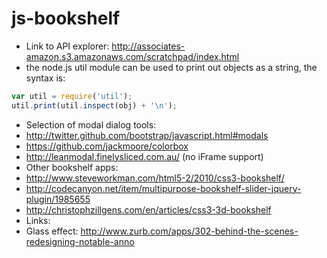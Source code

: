 js-bookshelf
============

*   Link to API explorer: http://associates-amazon.s3.amazonaws.com/scratchpad/index.html
*   the node.js util module can be used to print out objects as a string, the syntax is:

```js
var util = require('util');
util.print(util.inspect(obj) + '\n');
```

*   Selection of modal dialog tools:
  *   http://twitter.github.com/bootstrap/javascript.html#modals
  *   https://github.com/jackmoore/colorbox
  *   http://leanmodal.finelysliced.com.au/ (no iFrame support)
*   Other bookshelf apps:
  *   http://www.steveworkman.com/html5-2/2010/css3-bookshelf/
  *   http://codecanyon.net/item/multipurpose-bookshelf-slider-jquery-plugin/1985655
  *   http://christophzillgens.com/en/articles/css3-3d-bookshelf
*   Links:
  *   Glass effect: http://www.zurb.com/apps/302-behind-the-scenes-redesigning-notable-anno
